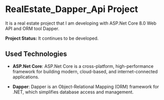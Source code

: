 # RealEstate_Dapper_Api Project

It is a real estate project that I am developing with ASP.Net Core 8.0 Web API and ORM tool Dapper.

**Project Status:** It continues to be developed.

## Used Technologies

- **ASP.Net Core**: ASP.Net Core is a cross-platform, high-performance framework for building modern, cloud-based, and internet-connected applications.

- **Dapper**: Dapper is an Object-Relational Mapping (ORM) framework for .NET, which simplifies database access and management.



